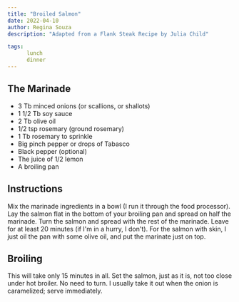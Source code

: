 ```yaml
---
title: "Broiled Salmon"
date: 2022-04-10
author: Regina Souza
description: "Adapted from a Flank Steak Recipe by Julia Child"

tags: 
      lunch
      dinner
---
```


## The Marinade

* 3 Tb minced onions (or scallions, or shallots) 
* 1 1/2 Tb soy sauce 
* 2 Tb olive oil 
* 1/2 tsp rosemary (ground rosemary) 
* 1 Tb rosemary to sprinkle
* Big pinch pepper or drops of Tabasco 
* Black pepper (optional)
* The juice of 1/2 lemon 
* A broiling pan

## Instructions

Mix the marinade ingredients in a bowl (I run it through the food processor). Lay the salmon flat in the bottom of your broiling pan and spread on half the marinade. Turn the salmon and spread with the rest of the marinade. Leave for at least 20 minutes (if I'm in a hurry, I don't). For the salmon with skin, I just oil the pan with some olive oil, and put the marinate just on top.

## Broiling

This will take only 15 minutes in all.  Set the salmon, just as it is, not too close under hot broiler. No need to turn. I usually take it out when the onion is caramelized; serve immediately.
